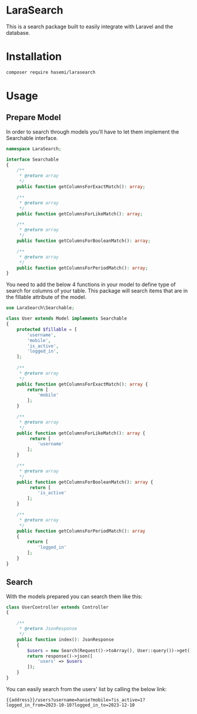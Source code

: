 # LaraSearch
This is a search package built to easily integrate with Laravel and the database.

# Installation
```bash
composer require hasemi/larasearch
```

# Usage

## Prepare Model

In order to search through models you'll have to let them implement the Searchable interface.

```php
namespace LaraSearch;

interface Searchable
{
    /**
     * @return array
     */
    public function getColumnsForExactMatch(): array;

    /**
     * @return array
     */
    public function getColumnsForLikeMatch(): array;

    /**
     * @return array
     */
    public function getColumnsForBooleanMatch(): array;

    /**
     * @return array
     */
    public function getColumnsForPeriodMatch(): array;
}
```
You need to add the below 4 functions in your model to define type of search for columns of your table. This package will search items that are in the fillable attribute of the model.
```php
use LaraSearch\Searchable;

class User extends Model implements Searchable
{
    protected $fillable = [
        'username',
        'mobile',
        'is_active',
        'logged_in',
    ];
     
    /**
     * @return array
     */
    public function getColumnsForExactMatch(): array {
        return [  
            'mobile'
        ];
    }

    /**
     * @return array
     */
    public function getColumnsForLikeMatch(): array {
         return [  
            'username'
        ];
    }

    /**
     * @return array
     */
    public function getColumnsForBooleanMatch(): array {
         return [  
            'is_active'
        ];
    }

    /**
     * @return array
     */
    public function getColumnsForPeriodMatch(): array
    {
        return [  
            'logged_in'
        ];
    }
}
```
## Search

With the models prepared you can search them like this:
```php
class UserController extends Controller
{

    /**
     * @return JsonResponse
     */
    public function index(): JsonResponse
    {
        $users = new Search(Request()->toArray(), User::query())->get();
        return response()->json([
            'users' => $users
        ]);
    }
}
```
You can easily search from the users' list by calling the below link:
```
{{address}}/users?username=hanie?mobile=?is_active=1?logged_in_from=2023-10-10?logged_in_to=2023-12-10
```
